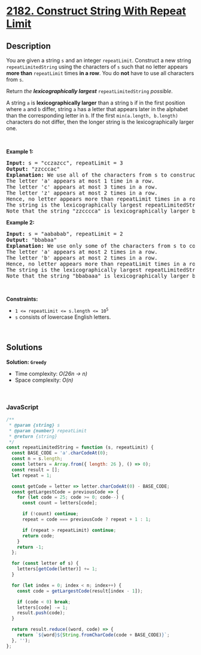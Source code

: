 # [2182. Construct String With Repeat Limit](https://leetcode.com/problems/construct-string-with-repeat-limit)

## Description

<div class="elfjS" data-track-load="description_content"><p>You are given a string <code>s</code> and an integer <code>repeatLimit</code>. Construct a new string <code>repeatLimitedString</code> using the characters of <code>s</code> such that no letter appears <strong>more than</strong> <code>repeatLimit</code> times <strong>in a row</strong>. You do <strong>not</strong> have to use all characters from <code>s</code>.</p>

<p>Return <em>the <strong>lexicographically largest</strong> </em><code>repeatLimitedString</code> <em>possible</em>.</p>

<p>A string <code>a</code> is <strong>lexicographically larger</strong> than a string <code>b</code> if in the first position where <code>a</code> and <code>b</code> differ, string <code>a</code> has a letter that appears later in the alphabet than the corresponding letter in <code>b</code>. If the first <code>min(a.length, b.length)</code> characters do not differ, then the longer string is the lexicographically larger one.</p>

<p>&nbsp;</p>
<p><strong class="example">Example 1:</strong></p>

<pre><strong>Input:</strong> s = "cczazcc", repeatLimit = 3
<strong>Output:</strong> "zzcccac"
<strong>Explanation:</strong> We use all of the characters from s to construct the repeatLimitedString "zzcccac".
The letter 'a' appears at most 1 time in a row.
The letter 'c' appears at most 3 times in a row.
The letter 'z' appears at most 2 times in a row.
Hence, no letter appears more than repeatLimit times in a row and the string is a valid repeatLimitedString.
The string is the lexicographically largest repeatLimitedString possible so we return "zzcccac".
Note that the string "zzcccca" is lexicographically larger but the letter 'c' appears more than 3 times in a row, so it is not a valid repeatLimitedString.
</pre>

<p><strong class="example">Example 2:</strong></p>

<pre><strong>Input:</strong> s = "aababab", repeatLimit = 2
<strong>Output:</strong> "bbabaa"
<strong>Explanation:</strong> We use only some of the characters from s to construct the repeatLimitedString "bbabaa". 
The letter 'a' appears at most 2 times in a row.
The letter 'b' appears at most 2 times in a row.
Hence, no letter appears more than repeatLimit times in a row and the string is a valid repeatLimitedString.
The string is the lexicographically largest repeatLimitedString possible so we return "bbabaa".
Note that the string "bbabaaa" is lexicographically larger but the letter 'a' appears more than 2 times in a row, so it is not a valid repeatLimitedString.
</pre>

<p>&nbsp;</p>
<p><strong>Constraints:</strong></p>

<ul>
	<li><code>1 &lt;= repeatLimit &lt;= s.length &lt;= 10<sup>5</sup></code></li>
	<li><code>s</code> consists of lowercase English letters.</li>
</ul>
</div>

<p>&nbsp;</p>

## Solutions

**Solution: `Greedy`**

- Time complexity: <em>O(26n -> n)</em>
- Space complexity: <em>O(n)</em>

<p>&nbsp;</p>

### **JavaScript**

```js
/**
 * @param {string} s
 * @param {number} repeatLimit
 * @return {string}
 */
const repeatLimitedString = function (s, repeatLimit) {
  const BASE_CODE = 'a'.charCodeAt(0);
  const n = s.length;
  const letters = Array.from({ length: 26 }, () => 0);
  const result = [];
  let repeat = 1;

  const getCode = letter => letter.charCodeAt(0) - BASE_CODE;
  const getLargestCode = previousCode => {
    for (let code = 25; code >= 0; code--) {
      const count = letters[code];

      if (!count) continue;
      repeat = code === previousCode ? repeat + 1 : 1;

      if (repeat > repeatLimit) continue;
      return code;
    }
    return -1;
  };

  for (const letter of s) {
    letters[getCode(letter)] += 1;
  }

  for (let index = 0; index < n; index++) {
    const code = getLargestCode(result[index - 1]);

    if (code < 0) break;
    letters[code] -= 1;
    result.push(code);
  }

  return result.reduce((word, code) => {
    return `${word}${String.fromCharCode(code + BASE_CODE)}`;
  }, '');
};
```
